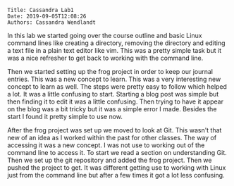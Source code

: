     Title: Cassandra Lab1
    Date: 2019-09-05T12:08:26
    Authors: Cassandra Wendlandt

In this lab we started going over the course outline and basic Linux command lines like creating a directory, removing the directory and editing a text file in a plain text editor like vim. This was a pretty simple task but it was a nice refresher to get back to working with the command line. 

Then we started setting up the frog project in order to keep our journal entries. This was a new concept to learn. This was a very interesting new concept to learn as well. The steps were pretty easy to follow which helped a lot. It was a little confusing to start. Starting a blog post was simple but then finding it to edit it was a little confusing. Then trying to have it appear on the blog was a bit tricky but it was a simple error I made. Besides the start I found it pretty simple to use now. 

After the frog project was set up we moved to look at Git. This wasn't that new of an idea as I worked within the past for other classes. The way of accessing it was a new concept. I was not use to working out of the command line to access it. To start we read a section on understanding Git. Then we set up the git repository and added the frog project. Then we pushed the project to get. It was different getting use to working with Linux just from the command line but after a few times it got a lot less confusing. 


<!-- more -->

